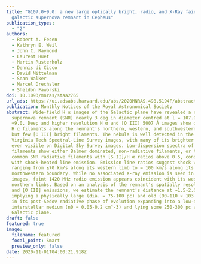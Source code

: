 ```yaml
---
title: "G107.0+9.0: a new large optically bright, radio, and X-Ray faint
  galactic supernova remnant in Cepheus"
publication_types:
  - "2"
authors:
  - Robert A. Fesen
  - Kathryn E. Weil
  - John C. Raymond
  - Laurent Huet
  - Martin Rusterholz
  - Dennis di Cicco
  - David Mittelman
  - Sean Walker
  - Marcel Drechsler
  - Sheldon Faworski
doi: 10.1093/mnras/staa2765
url_ads: https://ui.adsabs.harvard.edu/abs/2020MNRAS.498.5194F/abstract
publication: Monthly Notices of the Royal Astronomical Society
abstract: Wide-field H α images of the Galactic plane have revealed a new
  supernova remnant (SNR) nearly 3 deg in diameter centred at l = 107.0, b =
  +9.0. Deep and higher resolution H α and [O III] 5007 Å images show dozens of
  H α filaments along the remnant's northern, western, and southwestern limbs,
  but few [O III] bright filaments. The nebula is well detected in the H α
  Virginia Tech Spectral-Line Survey images, with many of its brighter filaments
  even visible on Digital Sky Survey images. Low-dispersion spectra of several
  filaments show either Balmer dominated, non-radiative filaments, or the more
  common SNR radiative filaments with [S II]/H α ratios above 0.5, consistent
  with shock-heated line emission. Emission line ratios suggest shock velocities
  ranging from ≤70 km/s along its western limb to ≃ 100 km/s along its
  northwestern boundary. While no associated X-ray emission is seen in ROSAT
  images, faint 1420 MHz radio emission appears coincident with its western and
  northern limbs. Based on an analysis of the remnant's spatially resolved H α
  and [O III] emissions, we estimate the remnant's distance at ~1.5-2.0 kpc
  implying a physically large (dia. = 75-100 pc) and old (90-110 × 103 yr) SNR
  in its post-Sedov radiative phase of evolution expanding into a low-density
  interstellar medium (n0 = 0.05-0.2 cm^-3) and lying some 250-300 pc above the
  Galactic plane.
draft: false
featured: true
image:
  filename: featured
  focal_point: Smart
  preview_only: false
date: 2020-11-01T04:00:21.918Z
---
```

